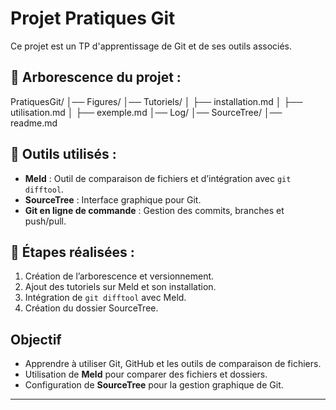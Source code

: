 # Projet Pratiques Git

Ce projet est un TP d'apprentissage de Git et de ses outils associés.

## 📂 Arborescence du projet :

PratiquesGit/
│── Figures/
│── Tutoriels/
│   ├── installation.md
│   ├── utilisation.md
│   ├── exemple.md
│── Log/
│── SourceTree/
│── readme.md

## 🔧 Outils utilisés :
- **Meld** : Outil de comparaison de fichiers et d’intégration avec `git difftool`.
- **SourceTree** : Interface graphique pour Git.
- **Git en ligne de commande** : Gestion des commits, branches et push/pull.

## 📌 Étapes réalisées :
1. Création de l’arborescence et versionnement.
2. Ajout des tutoriels sur Meld et son installation.
3. Intégration de `git difftool` avec Meld.
4. Création du dossier SourceTree.

## Objectif
- Apprendre à utiliser Git, GitHub et les outils de comparaison de fichiers.
- Utilisation de **Meld** pour comparer des fichiers et dossiers.
- Configuration de **SourceTree** pour la gestion graphique de Git.

---
